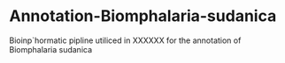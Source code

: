 # Annotation-Biomphalaria-sudanica
Bioinp`hormatic pipline utiliced in XXXXXX for the annotation of Biomphalaria sudanica
